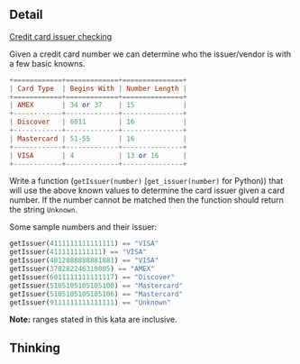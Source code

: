 ## Detail

[Credit card issuer checking](https://www.codewars.com/kata/credit-card-issuer-checking/train/haskell)

Given a credit card number we can determine who the issuer/vendor is with a few basic knowns.

```haskell
+============+=============+===============+
| Card Type  | Begins With | Number Length |
+============+=============+===============+
| AMEX       | 34 or 37    | 15            |
+------------+-------------+---------------+
| Discover   | 6011        | 16            |
+------------+-------------+---------------+
| Mastercard | 51-55       | 16            |
+------------+-------------+---------------+
| VISA       | 4           | 13 or 16      |
+------------+-------------+---------------+
```

Write a function (`getIssuer(number)` (`get_issuer(number)` for Python)) that will use the above known values to determine the card issuer given a card number. If the number cannot be matched then the function should return the string `Unknown`.

Some sample numbers and their issuer:

```haskell
getIssuer(4111111111111111) == "VISA"
getIssuer(4111111111111) == "VISA"
getIssuer(4012888888881881) == "VISA"
getIssuer(378282246310005) == "AMEX"
getIssuer(6011111111111117) == "Discover"
getIssuer(5105105105105100) == "Mastercard"
getIssuer(5105105105105106) == "Mastercard"
getIssuer(9111111111111111) == "Unknown"
```

**Note:** ranges stated in this kata are inclusive.

## Thinking

